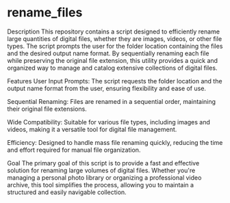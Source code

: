 # rename_files
Description
This repository contains a script designed to efficiently rename large quantities of digital files, whether they are images, videos, or other file types. The script prompts the user for the folder location containing the files and the desired output name format. By sequentially renaming each file while preserving the original file extension, this utility provides a quick and organized way to manage and catalog extensive collections of digital files.

Features
User Input Prompts: The script requests the folder location and the output name format from the user, ensuring flexibility and ease of use.

Sequential Renaming: Files are renamed in a sequential order, maintaining their original file extensions.

Wide Compatibility: Suitable for various file types, including images and videos, making it a versatile tool for digital file management.

Efficiency: Designed to handle mass file renaming quickly, reducing the time and effort required for manual file organization.

Goal
The primary goal of this script is to provide a fast and effective solution for renaming large volumes of digital files. Whether you're managing a personal photo library or organizing a professional video archive, this tool simplifies the process, allowing you to maintain a structured and easily navigable collection.
